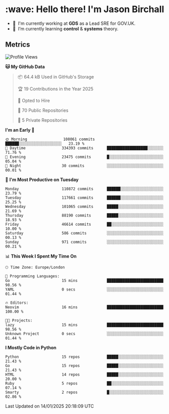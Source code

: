 <h1 align="left" id="jason-title">:wave: Hello there! I'm Jason Birchall</h1>

- :office: &nbsp;I'm currently working at **GDS** as a Lead SRE for GOV.UK.
- :seedling: &nbsp;I’m currently learning **control** & **systems** theory.

<h2>Metrics</h2>

<!--START_SECTION:waka-->
![Profile Views](http://img.shields.io/badge/Profile%20Views-6-blue)

**🐱 My GitHub Data** 

> 📦 64.4 kB Used in GitHub's Storage 
 > 
> 🏆 19 Contributions in the Year 2025
 > 
> 💼 Opted to Hire
 > 
> 📜 70 Public Repositories 
 > 
> 🔑 5 Private Repositories 
 > 
**I'm an Early 🐤** 

```text
🌞 Morning                108061 commits      ██████░░░░░░░░░░░░░░░░░░░   23.19 % 
🌆 Daytime                334393 commits      ██████████████████░░░░░░░   71.76 % 
🌃 Evening                23475 commits       █░░░░░░░░░░░░░░░░░░░░░░░░   05.04 % 
🌙 Night                  30 commits          ░░░░░░░░░░░░░░░░░░░░░░░░░   00.01 % 
```
📅 **I'm Most Productive on Tuesday** 

```text
Monday                   110872 commits      ██████░░░░░░░░░░░░░░░░░░░   23.79 % 
Tuesday                  117661 commits      ██████░░░░░░░░░░░░░░░░░░░   25.25 % 
Wednesday                101065 commits      █████░░░░░░░░░░░░░░░░░░░░   21.69 % 
Thursday                 88190 commits       █████░░░░░░░░░░░░░░░░░░░░   18.93 % 
Friday                   46614 commits       ██░░░░░░░░░░░░░░░░░░░░░░░   10.00 % 
Saturday                 586 commits         ░░░░░░░░░░░░░░░░░░░░░░░░░   00.13 % 
Sunday                   971 commits         ░░░░░░░░░░░░░░░░░░░░░░░░░   00.21 % 
```


📊 **This Week I Spent My Time On** 

```text
🕑︎ Time Zone: Europe/London

💬 Programming Languages: 
Go                       15 mins             █████████████████████████   98.56 % 
YAML                     0 secs              ░░░░░░░░░░░░░░░░░░░░░░░░░   01.44 % 

🔥 Editors: 
Neovim                   16 mins             █████████████████████████   100.00 % 

🐱‍💻 Projects: 
lazy                     15 mins             █████████████████████████   98.56 % 
Unknown Project          0 secs              ░░░░░░░░░░░░░░░░░░░░░░░░░   01.44 % 
```

**I Mostly Code in Python** 

```text
Python                   15 repos            █████░░░░░░░░░░░░░░░░░░░░   21.43 % 
Go                       15 repos            █████░░░░░░░░░░░░░░░░░░░░   21.43 % 
HTML                     14 repos            █████░░░░░░░░░░░░░░░░░░░░   20.00 % 
Ruby                     5 repos             ██░░░░░░░░░░░░░░░░░░░░░░░   07.14 % 
Smarty                   2 repos             █░░░░░░░░░░░░░░░░░░░░░░░░   02.86 % 
```




 Last Updated on 14/01/2025 20:18:09 UTC
<!--END_SECTION:waka-->

<!-- links -->

[issues page]: https://github.com/jasonBirchall/jasonBirchall/issues "jasonBirchall/issues"
